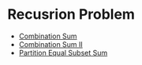 # Recusrion Problem
-  [Combination Sum](https://leetcode.com/problems/combination-sum/description/)
- [Combination Sum II](https://leetcode.com/problems/combination-sum-ii/description/)
- [Partition Equal Subset Sum](https://leetcode.com/problems/partition-equal-subset-sum/description/)
